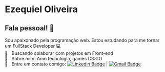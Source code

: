 # Ezequiel Oliveira

## Fala pessoal! 👋

Sou apaixonado pela programação web.
Estou estudando para me tornar um FullStack Developer :computer:
 <br/> :purple_heart: &nbsp; Buscando colaborar com projetos em Front-end
 <br/> 💬  &nbsp; Sobre mim: Amo tecnologia, games CS:GO
 <br/> :email: &nbsp; Entre em contato comigo: [![Linkedin Badge](https://img.shields.io/badge/-EzequielOliveira-blue?style=flat-square&logo=Linkedin&logoColor=white&link=https://www.linkedin.com/in/Ezequieum/)](https://www.linkedin.com/in/Ezequieum/) |
[![Gmail Badge](https://img.shields.io/badge/-contato.ezequie15@gmail.com-c14438?style=flat-square&logo=Gmail&logoColor=white&link=mailto:contato.ezequie15@gmail.com)](mailto:contato.ezequie15@gmail.com)

